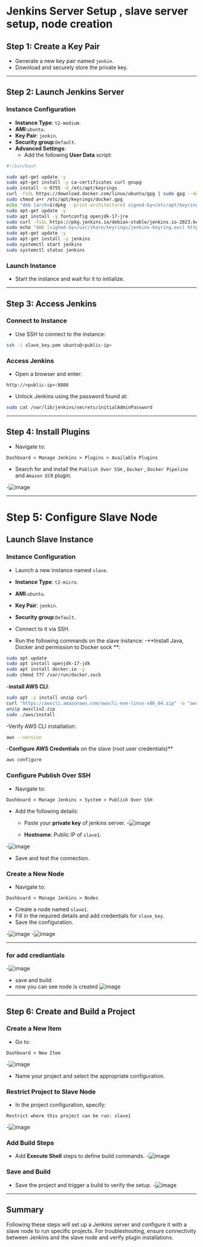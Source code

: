 # Jenkins Server Setup , slave server setup, node creation

## Step 1: Create a Key Pair
- Generate a new key pair named `jenkin`.
- Download and securely store the private key.

---

## Step 2: Launch Jenkins Server

### Instance Configuration
- **Instance Type**: `t2-medium`.
- **AMI**:`ubuntu`.
- **Key Pair**: `jenkin`.
- **Security group**:`Default`.
- **Advanced Settings**:
  - Add the following **User Data** script:

```bash
#!/bin/bash

sudo apt-get update -y
sudo apt-get install -y ca-certificates curl gnupg
sudo install -m 0755 -d /etc/apt/keyrings
curl -fsSL https://download.docker.com/linux/ubuntu/gpg | sudo gpg --dearmor -o /etc/apt/keyrings/docker.gpg
sudo chmod a+r /etc/apt/keyrings/docker.gpg
echo "deb [arch=$(dpkg --print-architecture) signed-by=/etc/apt/keyrings/docker.gpg] https://download.docker.com/linux/ubuntu $(. /etc/os-release && echo $VERSION_CODENAME) stable" | sudo tee /etc/apt/sources.list.d/docker.list > /dev/null
sudo apt-get update -y
sudo apt install -y fontconfig openjdk-17-jre
sudo curl -fsSL https://pkg.jenkins.io/debian-stable/jenkins.io-2023.key | sudo tee /usr/share/keyrings/jenkins-keyring.asc > /dev/null
sudo echo "deb [signed-by=/usr/share/keyrings/jenkins-keyring.asc] https://pkg.jenkins.io/debian-stable binary/" | sudo tee /etc/apt/sources.list.d/jenkins.list > /dev/null
sudo apt-get update -y
sudo apt-get install -y jenkins
sudo systemctl start jenkins
sudo systemctl status jenkins
```

### Launch Instance
- Start the instance and wait for it to initialize.

---

## Step 3: Access Jenkins

### Connect to Instance
- Use SSH to connect to the instance:

```bash
ssh -i slave_key.pem ubuntu@<public-ip>
```

### Access Jenkins
- Open a browser and enter:

```
http://<public-ip>:8080
```

- Unlock Jenkins using the password found at:

```bash
sudo cat /var/lib/jenkins/secrets/initialAdminPassword
```

---

## Step 4: Install Plugins
- Navigate to:

```
Dashboard > Manage Jenkins > Plugins > Available Plugins
```

- Search for and install the `Publish Over SSH` , `Docker` , `Docker Pipeline` and `Amazon ECR` plugin.

-![image](https://github.com/user-attachments/assets/6d02e237-d7ee-46e4-b7d9-bacfe86e5487)




---

# Step 5: Configure Slave Node

## Launch Slave Instance

### Instance Configuration

- Launch a new instance named `slave`.
- **Instance Type**: `t2-micro`.
- **AMI**:`ubuntu`.
- **Key Pair**: `jenkin`.
- **Security group**:`Default`.


- Connect to it via SSH.
- Run the following commands on the slave instance:
-**Install Java, Docker and permission to Docker sock **:
  
```bash
sudo apt update
sudo apt install openjdk-17-jdk
sudo apt install docker.io -y
sudo chmod 777 /var/run/docker.sock

```
-**install AWS CLI**:

```bash
sudo apt -y install unzip curl
curl "https://awscli.amazonaws.com/awscli-exe-linux-x86_64.zip" -o "awscliv2.zip"
unzip awscliv2.zip
sudo ./aws/install
```
-Verify AWS CLI installation:
```bash
aws --version
```
-**Configure AWS Credentials** on the slave (root user credentials)**

```bash
aws configure
```

### Configure Publish Over SSH
- Navigate to:

```
Dashboard > Manage Jenkins > System > Publish Over SSH
```

- Add the following details:
  - Paste your **private key** of jenkins server.
-![image](https://github.com/user-attachments/assets/eb5b775f-e49d-468c-a742-bdbac9e8cd68)

  - **Hostname**: Public IP of `slave1`.

-![image](https://github.com/user-attachments/assets/8e73baab-7a40-4d9a-b36b-559b8fa04700)


- Save and test the connection.

### Create a New Node
- Navigate to:

```
Dashboard > Manage Jenkins > Nodes
```

- Create a node named `slave1`.
- Fill in the required details and add credentials for `slave_key`.
- Save the configuration.

-![image](https://github.com/user-attachments/assets/885d1686-10ab-4680-a542-e418678f5e94)
-![image](https://github.com/user-attachments/assets/55266995-204a-4e18-a189-7946bbcf33b5)

---
### for add crediantials
-![image](https://github.com/user-attachments/assets/64461695-952e-48a2-85b2-751ee6a99d8c)

- save and build
- now you can see node is created
![image](https://github.com/user-attachments/assets/3d01b04c-2648-4f4c-819d-d8662f276c5b)


---

## Step 6: Create and Build a Project

### Create a New Item
- Go to:

```
Dashboard > New Item
```
-![image](https://github.com/user-attachments/assets/86949cce-a852-4539-a39b-843bfe110e40)

- Name your project and select the appropriate configuration.

### Restrict Project to Slave Node
- In the project configuration, specify:

```
Restrict where this project can be run: slave1
```
-![image](https://github.com/user-attachments/assets/992d0e8c-a5f9-4bfd-bbd7-5920e6790073)


### Add Build Steps
- Add **Execute Shell** steps to define build commands.
-![image](https://github.com/user-attachments/assets/5a0ce754-baae-4a08-8ae6-88c84824a763)

### Save and Build
- Save the project and trigger a build to verify the setup.
-![image](https://github.com/user-attachments/assets/78a5d93c-0c7f-4b5b-8bb8-dfe41340e7b0)


---

## Summary
Following these steps will set up a Jenkins server and configure it with a slave node to run specific projects. For troubleshooting, ensure connectivity between Jenkins and the slave node and verify plugin installations.
